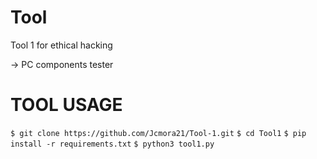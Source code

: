 # Tool

Tool 1 for ethical hacking

-> PC components tester

# TOOL USAGE

`$ git clone https://github.com/Jcmora21/Tool-1.git`
`$ cd Tool1`
`$ pip install -r requirements.txt`
`$ python3 tool1.py`
